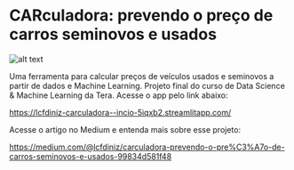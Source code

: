 # CARculadora: prevendo o preço de carros seminovos e usados

![alt text](https://miro.medium.com/max/700/1*_8fdBbZfpwTGIUq_Wl7a4Q.gif)

Uma ferramenta para calcular preços de veículos usados e seminovos a partir de dados e Machine Learning. Projeto final do curso de Data Science & Machine Learning da Tera. Acesse o app pelo link abaixo:

https://lcfdiniz-carculadora--incio-5iqxb2.streamlitapp.com/

Acesse o artigo no Medium e entenda mais sobre esse projeto:

https://medium.com/@lcfdiniz/carculadora-prevendo-o-pre%C3%A7o-de-carros-seminovos-e-usados-99834d581f48
